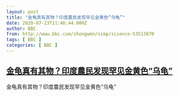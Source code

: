 ```yaml
---
layout: post
title: "金龟真有其物？印度農民发现罕见金黄色“乌龟”"
date: 2020-07-23T11:46:44.000Z
author: BBC
from: http://www.bbc.com/zhongwen/simp/science-53513870
tags: [ BBC ]
categories: [ BBC ]
---
```

<!--1595504804000-->
[金龟真有其物？印度農民发现罕见金黄色“乌龟”](http://www.bbc.com/zhongwen/simp/science-53513870)
------

<div>
金龟真有其物？印度農民发现罕见金黄色“乌龟”
</div>
